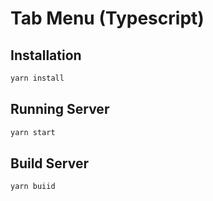 # Tab Menu (Typescript)

## Installation

```bash
yarn install
```

## Running Server

```bash
yarn start
```

## Build Server

```bash
yarn buiid
```
